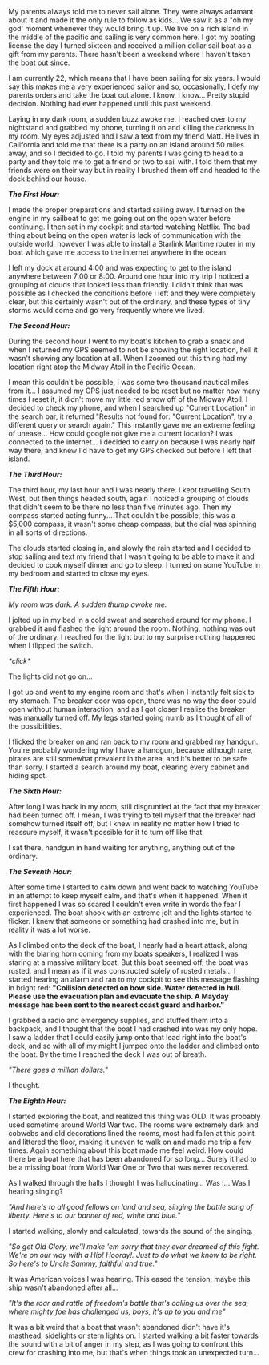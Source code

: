 My parents always told me to never sail alone. They were always adamant about it and made it the only rule to follow as kids... We saw it as a "oh my god' moment whenever they would bring it up. We live on a rich island in the middle of the pacific and sailing is very common here. I got my boating license the day I turned sixteen and received a million dollar sail boat as a gift from my parents. There hasn't been a weekend where I haven't taken the boat out since.

I am currently 22, which means that I have been sailing for six years. I would say this makes me a very experienced sailor and so, occasionally, I defy my parents orders and take the boat out alone. I know, I know... Pretty stupid decision. Nothing had ever happened until this past weekend.

Laying in my dark room, a sudden buzz awoke me. I reached over to my nightstand and grabbed my phone, turning it on and killing the darkness in my room. My eyes adjusted and I saw a text from my friend Matt. He lives in California and told me that there is a party on an island around 50 miles away, and so I decided to go. I told my parents I was going to head to a party and they told me to get a friend or two to sail with. I told them that my friends were on their way but in reality I brushed them off and headed to the dock behind our house.

***The First Hour:***

I made the proper preparations and started sailing away. I turned on the engine in my sailboat to get me going out on the open water before continuing. I then sat in my cockpit and started watching Netflix. The bad thing about being on the open water is lack of communication with the outside world, however I was able to install a Starlink Maritime router in my boat which gave me access to the internet anywhere in the ocean.

I left my dock at around 4:00 and was expecting to get to the island anywhere between 7:00 or 8:00. Around one hour into my trip I noticed a grouping of clouds that looked less than friendly. I didn't think that was possible as I checked the conditions before I left and they were completely clear, but this certainly wasn't out of the ordinary, and these types of tiny storms would come and go very frequently where we lived.

***The Second Hour:***

During the second hour I went to my boat's kitchen to grab a snack and when I returned my GPS seemed to not be showing the right location, hell it wasn't showing any location at all. When I zoomed out this thing had my location right atop the Midway Atoll in the Pacific Ocean.

I mean this couldn't be possible, I was some two thousand nautical miles from it... I assumed my GPS just needed to be reset but no matter how many times I reset it, it didn't move my little red arrow off of the Midway Atoll. I decided to check my phone, and when I searched up "Current Location" in the search bar, it returned "Results not found for: "Current Location", try a different query or search again." This instantly gave me an extreme feeling of unease... How could google not give me a current location? I was connected to the internet... I decided to carry on because I was nearly half way there, and knew I'd have to get my GPS checked out before I left that island.

***The Third Hour:***

The third hour, my last hour and I was nearly there. I kept travelling South West, but then things headed south, again I noticed a grouping of clouds that didn't seem to be there no less than five minutes ago. Then my compass started acting funny... That couldn't be possible, this was a $5,000 compass, it wasn't some cheap compass, but the dial was spinning in all sorts of directions.

The clouds started closing in, and slowly the rain started and I decided to stop sailing and text my friend that I wasn't going to be able to make it and decided to cook myself dinner and go to sleep. I turned on some YouTube in my bedroom and started to close my eyes.

***The Fifth Hour:***

*My room was dark. A sudden thump awoke me.*

I jolted up in my bed in a cold sweat and searched around for my phone. I grabbed it and flashed the light around the room. Nothing, nothing was out of the ordinary. I reached for the light but to my surprise nothing happened when I flipped the switch.

*\*click\**

The lights did not go on...

I got up and went to my engine room and that's when I instantly felt sick to my stomach. The breaker door was open, there was no way the door could open without human interaction, and as I got closer I realize the breaker was manually turned off. My legs started going numb as I thought of all of the possibilities.

I flicked the breaker on and ran back to my room and grabbed my handgun. You're probably wondering why I have a handgun, because although rare, pirates are still somewhat prevalent in the area, and it's better to be safe than sorry. I started a search around my boat, clearing every cabinet and hiding spot.

***The Sixth Hour:***

After long I was back in my room, still disgruntled at the fact that my breaker had been turned off. I mean, I was trying to tell myself that the breaker had somehow turned itself off, but I knew in reality no matter how I tried to reassure myself, it wasn't possible for it to turn off like that.

I sat there, handgun in hand waiting for anything, anything out of the ordinary.

***The Seventh Hour:***

After some time I started to calm down and went back to watching YouTube in an attempt to keep myself calm, and that's when it happened. When it first happened I was so scared I couldn't even write in words the fear I experienced. The boat shook with an extreme jolt and the lights started to flicker. I knew that someone or something had crashed into me, but in reality it was a lot worse.

As I climbed onto the deck of the boat, I nearly had a heart attack, along with the blaring horn coming from my boats speakers, I realized I was staring at a massive military boat. But this boat seemed off, the boat was rusted, and I mean as if it was constructed solely of rusted metals... I started hearing an alarm and ran to my cockpit to see this message flashing in bright red: **"Collision detected on bow side. Water detected in hull. Please use the evacuation plan and evacuate the ship. A Mayday message has been sent to the nearest coast guard and harbor."**

I grabbed a radio and emergency supplies, and stuffed them into a backpack, and I thought that the boat I had crashed into was my only hope. I saw a ladder that I could easily jump onto that lead right into the boat's deck, and so with all of my might I jumped onto the ladder and climbed onto the boat. By the time I reached the deck I was out of breath.

*"There goes a million dollars."*

I thought.

***The Eighth Hour:***

I started exploring the boat, and realized this thing was OLD. It was probably used sometime around World War two. The rooms were extremely dark and cobwebs and old decorations lined the rooms, most had fallen at this point and littered the floor, making it uneven to walk on and made me trip a few times. Again something about this boat made me feel weird. How could there be a boat here that has been abandoned for so long... Surely it had to be a missing boat from World War One or Two that was never recovered.

As I walked through the halls I thought I was hallucinating... Was I... Was I hearing singing?

*"And here's to all good fellows on land and sea, singing the battle song of liberty. Here's to our banner of red, white and blue."*

I started walking, slowly and calculated, towards the sound of the singing.

*"So get Old Glory, we'll make 'em sorry that they ever dreamed of this fight. We're on our way with a Hip! Hooray!. Just to do what we know to be right. So here's to Uncle Sammy, faithful and true."*

It was American voices I was hearing. This eased the tension, maybe this ship wasn't abandoned after all...

*"It's the roar and rattle of freedom's battle that's calling us over the sea, where mighty foe has challenged us, boys, it's up to you and me"*

It was a bit weird that a boat that wasn't abandoned didn't have it's masthead, sidelights or stern lights on. I started walking a bit faster towards the sound with a bit of anger in my step, as I was going to confront this crew for crashing into me, but that's when things took an unexpected turn...